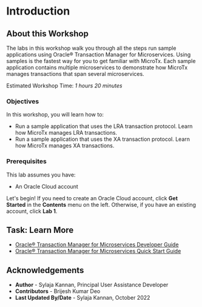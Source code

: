 # Introduction

## About this Workshop

The labs in this workshop walk you through all the steps run sample applications using Oracle® Transaction Manager for Microservices. Using samples is the fastest way for you to get familiar with MicroTx. Each sample application contains multiple microservices to demonstrate how MicroTx manages transactions that span several microservices.

Estimated Workshop Time: *1 hours 20 minutes*

### Objectives

In this workshop, you will learn how to:

* Run a sample application that uses the LRA transaction protocol. Learn how MicroTx manages LRA transactions.
* Run a sample application that uses the XA transaction protocol. Learn how MicroTx manages XA transactions.

### Prerequisites

This lab assumes you have:
- An Oracle Cloud account

Let's begin! If you need to create an Oracle Cloud account, click **Get Started** in the **Contents** menu on the left. Otherwise, if you have an existing account, click **Lab 1**.

## Task: Learn More

* [Oracle® Transaction Manager for Microservices Developer Guide](http://docs.oracle.com/en/database/oracle/transaction-manager-for-microservices/22.3/tmmdg/index.html)
* [Oracle® Transaction Manager for Microservices Quick Start Guide](http://docs.oracle.com/en/database/oracle/transaction-manager-for-microservices/22.3/tmmqs/index.html)

## Acknowledgements

* **Author** - Sylaja Kannan, Principal User Assistance Developer
* **Contributors** - Brijesh Kumar Deo
* **Last Updated By/Date** - Sylaja Kannan, October 2022

